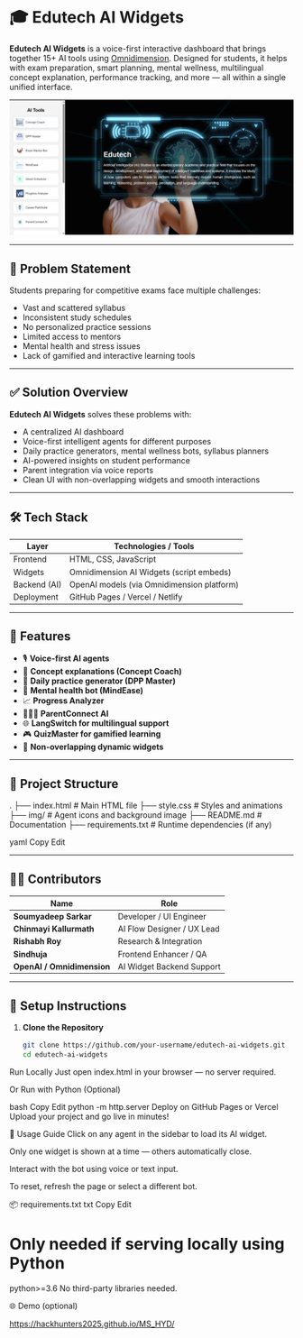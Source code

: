 # 🎓 Edutech AI Widgets

**Edutech AI Widgets** is a voice-first interactive dashboard that brings together 15+ AI tools using [Omnidimension](https://omnidimension.ai). Designed for students, it helps with exam preparation, smart planning, mental wellness, multilingual concept explanation, performance tracking, and more — all within a single unified interface.

![Demo Screenshot](img/Demo.png)

---

## 🚨 Problem Statement

Students preparing for competitive exams face multiple challenges:
- Vast and scattered syllabus
- Inconsistent study schedules
- No personalized practice sessions
- Limited access to mentors
- Mental health and stress issues
- Lack of gamified and interactive learning tools

---

## ✅ Solution Overview

**Edutech AI Widgets** solves these problems with:
- A centralized AI dashboard
- Voice-first intelligent agents for different purposes
- Daily practice generators, mental wellness bots, syllabus planners
- AI-powered insights on student performance
- Parent integration via voice reports
- Clean UI with non-overlapping widgets and smooth interactions

---

## 🛠 Tech Stack

| Layer         | Technologies / Tools                         |
|---------------|----------------------------------------------|
| Frontend      | HTML, CSS, JavaScript                        |
| Widgets       | Omnidimension AI Widgets (script embeds)     |
| Backend (AI)  | OpenAI models (via Omnidimension platform)   |
| Deployment    | GitHub Pages / Vercel / Netlify              |

---

## 🌟 Features

- 🎙️ **Voice-first AI agents**
- 📘 **Concept explanations (Concept Coach)**
- 📅 **Daily practice generator (DPP Master)**
- 🧘 **Mental health bot (MindEase)**
- 📈 **Progress Analyzer**
- 👨‍👩‍👧 **ParentConnect AI**
- 🌐 **LangSwitch for multilingual support**
- 🎮 **QuizMaster for gamified learning**
- 🔁 **Non-overlapping dynamic widgets**

---

## 📂 Project Structure

.
├── index.html # Main HTML file
├── style.css # Styles and animations
├── img/ # Agent icons and background image
├── README.md # Documentation
├── requirements.txt # Runtime dependencies (if any)

yaml
Copy
Edit

---

## 🧑‍💻 Contributors

| Name                     | Role                            |
|--------------------------|----------------------------------|
| **Soumyadeep Sarkar**    | Developer / UI Engineer         |
| **Chinmayi Kallurmath**  | AI Flow Designer / UX Lead      |
| **Rishabh Roy**          | Research & Integration          |
| **Sindhuja**             | Frontend Enhancer / QA          |
| **OpenAI / Omnidimension** | AI Widget Backend Support     |

---

## 🚀 Setup Instructions

1. **Clone the Repository**
   ```bash
   git clone https://github.com/your-username/edutech-ai-widgets.git
   cd edutech-ai-widgets
Run Locally
Just open index.html in your browser — no server required.

Or Run with Python (Optional)

bash
Copy
Edit
python -m http.server
Deploy on GitHub Pages or Vercel
Upload your project and go live in minutes!

📘 Usage Guide
Click on any agent in the sidebar to load its AI widget.

Only one widget is shown at a time — others automatically close.

Interact with the bot using voice or text input.

To reset, refresh the page or select a different bot.

📦 requirements.txt
txt
Copy
Edit
# Only needed if serving locally using Python
python>=3.6
No third-party libraries needed.

🌐 Demo (optional)

https://hackhunters2025.github.io/MS_HYD/